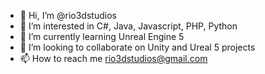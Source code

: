 - 👋 Hi, I’m @rio3dstudios
- 👀 I’m interested in C#, Java, Javascript, PHP, Python
- 🌱 I’m currently learning Unreal Engine 5
- 💞️ I’m looking to collaborate on Unity and Ureal 5 projects
- 📫 How to reach me rio3dstudios@gmail.com


